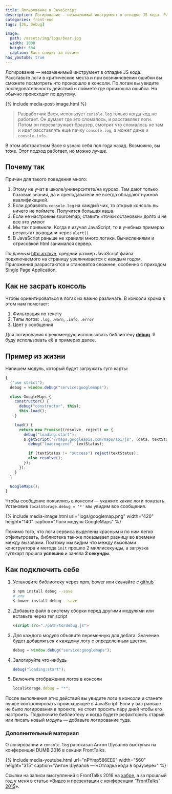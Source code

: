 ```yaml
---
title: Логирование в JavaScript
description: Логирование — незаменимый инструмент в отладке JS кода. Расставьте логи в критические места и при возникновении ошибки вы сможете посмотреть что произошло в консоли.
categories: front-end
tags: [JS, Debug]

image:
  path: /assets/img/logs/bear.jpg
  width: 1008
  height: 504
  caption: Вася следит за логами
has_youtube: true
---
```


Логирование — незаменимый инструмент в отладке JS кода. Расставьте логи в критические места и при возникновении ошибки вы сможете посмотреть что произошло в консоли. По логам вы увидите последовательность действий и поймете где произошла ошибка. Но обычно происходит по другому.

{% include media-post-image.html %}

> Разработчик Вася, использует `console.log` только когда код не работает. Он думает где это сломалось, и расставляет логи. Потом он перезагружает браузер, смотрит что сломалось не там и идет расставлять еще пачку `console.log`, а может даже и `console.info`.

В этом абстрактном Васе я узнаю себя пол года назад. Возможно, вы тоже. Этот подход работает, но можно лучше.

## Почему так

Причин для такого поведения много:

1. Этому не учат в школе/университете/на курсах. Там дают только базовые знания, да и преподаватели не всегда обладают нужной квалификацией.
2. Если добавлять `console.log` на каждый чих, то открыв консоль вы ничего не поймете. Получится большая каша.
3. Если не настроены sourcemap, ставить «точки остановки» долго и не все это умеют
4. Мы так привыкли. Когда я изучал JavaScript, то в учебных примерах результат выводили через `alert()`
5. В JavaScript раньше не хранили много логики. Вычислениями и отрисовкой html занимался сервер.

По данным [http archive](http://httparchive.org), средний размер JavaScript файла подключаемого на страницу увеличивается с каждым годом. Приложения разрастаются и становятся сложнее, особенно с приходом Single Page Application.

## Как не засрать консоль

Чтобы ориентироваться в логах их важно различать. В консоли хрома в этом нам помогает:

1. Фильтрация по тексту
2. Типы логов: `.log`, `.warn`, `.info`, `.error`
3. Цвет у сообщения

<!-- Для фильтрации есть хороший способ — префиксы, но об этом чуть позже. -->

Для логирования я рекомендую использовать библиотеку **[debug](https://github.com/visionmedia/debug)**. Я буду использовать её в примерах далее.

## Пример из жизни

Напишем модуль, который будет загружать гугл карты:

```js
{
  ("use strict");
  debug = window.debug("service:googlemaps");

  class GoogleMaps {
    constructor() {
      debug("constructor", this);
      this.load();
    }

    load() {
      return new Promise((resolve, reject) => {
        debug("loading:start");
        $.getScript("//maps.googleapis.com/maps/api/js", (data, textStatus) => {
          debug("loading:end", textStatus);

          if (textStatus != "success") reject(textStatus);
          else resolve();
        });
      });
    }
  }

  GoogleMaps();
}
```

Чтобы сообщение появились в консоли — укажите какие логи показать. Установив `localStorage.debug = '*'` мы увидим все сообщения.

{%
	include media-image.html
	url="logs/googlemap.png"
	width="420"
	height="140"
	caption="Логи модуля GoogleMaps"
%}

Помимо того, что логи сервиса выделены красным и по ним легко отфильтровать, библиотека так-же показывает разницу во времени между вызовами. Поэтому мы видим что между вызовами конструктора и метода `init` прошло 2 миллисекунды, а загрузка гуглкарт прошла **успешно** и заняла **2 секунды**.

## Как подключить себе

1.  Установите библиотеку через npm, bower или скачайте с [github](https://github.com/visionmedia/debug)

    ```bash
    $ npm install debug --save
    # или
    $ bower install debug --save
    ```

2.  Добавьте файл в систему сборки перед другими модулями или вставьте через тег script

    ```html
    <script src="./path/to/debug.js">
    ```

3.  Для каждого модуля объявите переменную для дебага. Значение будет добавляться к каждому логу с определенным цветом.

    ```js
    debug = window.debug("service:googlemaps");
    ```

4.  Залогируйте что-нибудь

    ```js
    debug("loading:start");
    ```

5.  Включите отображение логов в консоли

    ```js
    localStorage.debug = "*";
    ```

После выполнения этих действий вы увидите логи в консоли и станете лучше контролировать происходящее в JavaScript. Если у вас раньше не было логирования в проекте, не стоит просить пару дней чтобы его настроить. Подключите библиотеку и когда будете рефакторить старый или писать новый модуль — добавьте логирование туда.

### Дополнительный материал

О логировании и `console.log` рассказал Антон Шувалов выступая на конференции DUMB 2016 в секции FrontTalks.

{%
	include media-youtube.html
	url="nPYmp586EE0"
	width="560"
	height="315"
	caption="Антон Шувалов — «Отладка кода в браузере»"
%}

Ссылки на записи выступлений с FrontTalks 2016 на [хабре](https://habrahabr.ru/company/it_people/blog/302286/), а за прошлый год у меня в статье «[Видео и презентации с конференции “FrontTalks” 2015](/front-end/front-talks/)».
